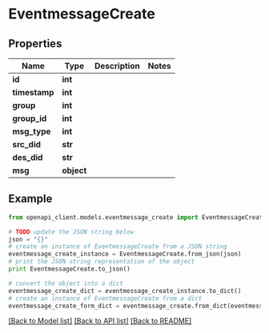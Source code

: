 # EventmessageCreate


## Properties
Name | Type | Description | Notes
------------ | ------------- | ------------- | -------------
**id** | **int** |  | 
**timestamp** | **int** |  | 
**group** | **int** |  | 
**group_id** | **int** |  | 
**msg_type** | **int** |  | 
**src_did** | **str** |  | 
**des_did** | **str** |  | 
**msg** | **object** |  | 

## Example

```python
from openapi_client.models.eventmessage_create import EventmessageCreate

# TODO update the JSON string below
json = "{}"
# create an instance of EventmessageCreate from a JSON string
eventmessage_create_instance = EventmessageCreate.from_json(json)
# print the JSON string representation of the object
print EventmessageCreate.to_json()

# convert the object into a dict
eventmessage_create_dict = eventmessage_create_instance.to_dict()
# create an instance of EventmessageCreate from a dict
eventmessage_create_form_dict = eventmessage_create.from_dict(eventmessage_create_dict)
```
[[Back to Model list]](../README.md#documentation-for-models) [[Back to API list]](../README.md#documentation-for-api-endpoints) [[Back to README]](../README.md)



